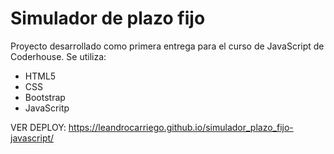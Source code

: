 # Simulador de plazo fijo
Proyecto desarrollado como primera entrega para el curso de JavaScript de Coderhouse. 
Se utiliza:
 - HTML5
 - CSS
 - Bootstrap
 - JavaScritp 

VER DEPLOY: https://leandrocarriego.github.io/simulador_plazo_fijo-javascript/
